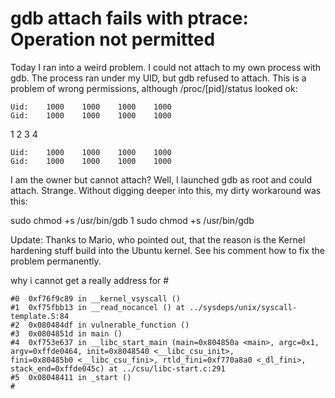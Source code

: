 # gdb attach fails with ptrace: Operation not permitted
Today I ran into a weird problem. I could not attach to my own process with gdb. The process ran under my UID, but gdb refused to attach. This is a problem of wrong permissions, although /proc/[pid]/status looked ok:


```
Uid:    1000    1000    1000    1000
Gid:    1000    1000    1000    1000
```
1
2
3
4
```
Uid:    1000    1000    1000    1000
Gid:    1000    1000    1000    1000
```
I am the owner but cannot attach? Well, I launched gdb as root and could attach. Strange. Without digging deeper into this, my dirty workaround was this:


sudo chmod +s /usr/bin/gdb
1
sudo chmod +s /usr/bin/gdb

Update: Thanks to Mario, who pointed out, that the reason is the Kernel hardening stuff build into the Ubuntu kernel. See his comment how to fix the problem permanently.

why i cannot get a really address for 
    #
    
    #0  0xf76f9c89 in __kernel_vsyscall ()
    #1  0xf75fbb13 in __read_nocancel () at ../sysdeps/unix/syscall-template.S:84
    #2  0x080484df in vulnerable_function ()
    #3  0x0804851d in main ()
    #4  0xf753e637 in __libc_start_main (main=0x804850a <main>, argc=0x1, 
    argv=0xffde0464, init=0x8048540 <__libc_csu_init>, 
    fini=0x80485b0 <__libc_csu_fini>, rtld_fini=0xf770a8a0 <_dl_fini>, 
    stack_end=0xffde045c) at ../csu/libc-start.c:291
    #5  0x08048411 in _start ()
    #